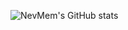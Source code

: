 ![NevMem's GitHub stats](https://github-readme-stats.vercel.app/api?username=NevMem&include_all_commits=true&show_icons=true&hide_title=true)

<!--
**NevMem/NevMem** is a ✨ _special_ ✨ repository because its `README.md` (this file) appears on your GitHub profile.

Here are some ideas to get you started:

- 🔭 I’m currently working on ...
- 🌱 I’m currently learning ...
- 👯 I’m looking to collaborate on ...
- 🤔 I’m looking for help with ...
- 💬 Ask me about ...
- 📫 How to reach me: ...
- 😄 Pronouns: ...
- ⚡ Fun fact: ...
-->
